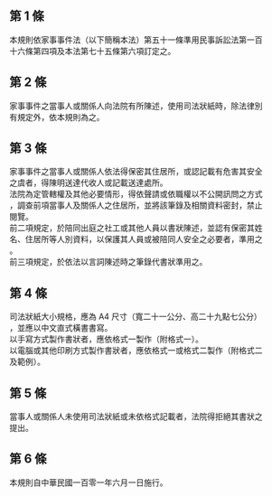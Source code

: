 第 1 條
-------
本規則依家事事件法（以下簡稱本法）第五十一條準用民事訴訟法第一百  
十六條第四項及本法第七十五條第六項訂定之。

第 2 條
-------
家事事件之當事人或關係人向法院有所陳述，使用司法狀紙時，除法律別  
有規定外，依本規則為之。

第 3 條
-------
家事事件之當事人或關係人依法得保密其住居所，或認記載有危害其安全  
之虞者，得陳明送達代收人或記載送達處所。  
法院為定管轄權及其他必要情形，得依聲請或依職權以不公開訊問之方式  
，調查前項當事人及關係人之住居所，並將該筆錄及相關資料密封，禁止  
閱覽。  
前二項規定，於陪同出庭之社工或其他人員以書狀陳述，並認有保密其姓  
名、住居所等人別資料，以保護其人員或被陪同人安全之必要者，準用之  
。  
前三項規定，於依法以言詞陳述時之筆錄代書狀準用之。

第 4 條
-------
司法狀紙大小規格，應為 A4 尺寸（寬二十一公分、高二十九點七公分）  
，並應以中文直式橫書書寫。  
以手寫方式製作書狀者，應依格式一製作（附格式一）。  
以電腦或其他印刷方式製作書狀者，應依格式一或格式二製作（附格式二  
及範例）。

第 5 條
-------
當事人或關係人未使用司法狀紙或未依格式記載者，法院得拒絕其書狀之  
提出。

第 6 條
-------
本規則自中華民國一百零一年六月一日施行。

